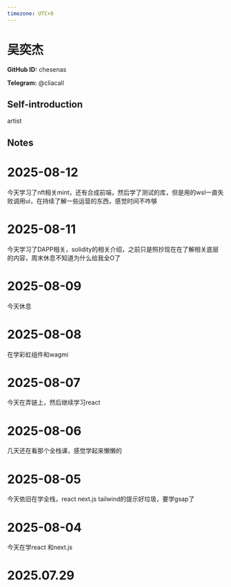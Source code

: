 ```yaml
---
timezone: UTC+8
---
```


# 吴奕杰

**GitHub ID:** chesenas

**Telegram:** @cliacall

## Self-introduction

artist

## Notes

<!-- Content_START -->
# 2025-08-12

今天学习了nft相关mint，还有合成前端，然后学了测试的库，但是用的wsl一直失败调用ui，在持续了解一些运营的东西，感觉时间不咋够

# 2025-08-11

今天学习了DAPP相关，solidity的相关介绍，之前只是照抄现在在了解相关底层的内容，周末休息不知道为什么给我全O了

# 2025-08-09

今天休息

# 2025-08-08

在学彩虹组件和wagmi

# 2025-08-07

今天在弄链上，然后继续学习react

# 2025-08-06

几天还在看那个全栈课，感觉学起来懒懒的

# 2025-08-05

今天依旧在学全栈，react next.js tailwind的提示好垃圾，要学gsap了

# 2025-08-04

今天在学react 和next.js

# 2025.07.29


<!-- Content_END -->
